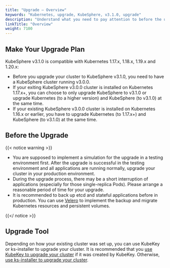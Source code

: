```yaml
---
title: "Upgrade — Overview"
keywords: "Kubernetes, upgrade, KubeSphere, v3.1.0, upgrade"
description: "Understand what you need to pay attention to before the upgrade, such as versions and upgrade tools."
linkTitle: "Overview"
weight: 7100
---
```


## Make Your Upgrade Plan

KubeSphere v3.1.0 is compatible with Kubernetes 1.17.x, 1.18.x, 1.19.x and 1.20.x:

- Before you upgrade your cluster to KubeSphere v3.1.0, you need to have a KubeSphere cluster running v3.0.0.
- If your exiting KubeSphere v3.0.0 cluster is installed on Kubernetes 1.17.x+, you can choose to only upgrade KubeSphere to v3.1.0 or upgrade Kubernetes (to a higher version) and KubeSphere (to v3.1.0) at the same time.
- If your existing KubeSphere v3.0.0 cluster is installed on Kubernetes 1.16.x or earlier, you have to upgrade Kubernetes (to 1.17.x+) and KubeSphere (to v3.1.0) at the same time.

## Before the Upgrade

{{< notice warning >}}

- You are supposed to implement a simulation for the upgrade in a testing environment first. After the upgrade is successful in the testing environment and all applications are running normally, upgrade your cluster in your production environment.
- During the upgrade process, there may be a short interruption of applications (especially for those single-replica Pods). Please arrange a reasonable period of time for your upgrade.
- It is recommended to back up etcd and stateful applications before in production. You can use [Velero](https://velero.io/) to implement the backup and migrate Kubernetes resources and persistent volumes.

{{</ notice >}}

## Upgrade Tool

Depending on how your existing cluster was set up, you can use KubeKey or ks-installer to upgrade your cluster. It is recommended that you [use KubeKey to upgrade your cluster](../upgrade-with-kubekey/) if it was created by KubeKey. Otherwise, [use ks-installer to upgrade your cluster](../upgrade-with-ks-installer/).